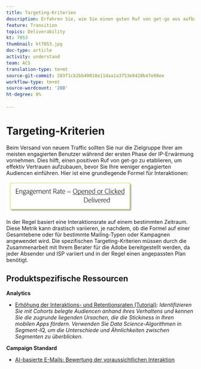 ```yaml
---
title: Targeting-Kriterien
description: Erfahren Sie, wie Sie einen guten Ruf von get-go aus aufbauen können, um effektiv Vertrauen zu schaffen, bevor Sie Ihre weniger engagierten Audiencen einführen.
feature: Transition
topics: Deliverability
kt: 7053
thumbnail: kt7053.jpg
doc-type: article
activity: understand
team: ACS
translation-type: tm+mt
source-git-commit: 283f1cb2bb40818e11daa1a3753e8428b47e08ee
workflow-type: tm+mt
source-wordcount: '208'
ht-degree: 8%

---
```



# Targeting-Kriterien

Beim Versand von neuem Traffic sollten Sie nur die Zielgruppe Ihrer am meisten engagierten Benutzer während der ersten Phase der IP-Erwärmung vornehmen. Dies hilft, einen positiven Ruf von get-go zu etablieren, um effektiv Vertrauen aufzubauen, bevor Sie Ihre weniger engagierten Audiencen einführen. Hier ist eine grundlegende Formel für Interaktionen:

![Einsatzformel](../assets/formula-for-enagement.png)

In der Regel basiert eine Interaktionsrate auf einem bestimmten Zeitraum. Diese Metrik kann drastisch variieren, je nachdem, ob die Formel auf einer Gesamtebene oder für bestimmte Mailing-Typen oder Kampagnen angewendet wird. Die spezifischen Targeting-Kriterien müssen durch die Zusammenarbeit mit Ihrem Berater für die Adobe bereitgestellt werden, da jeder Absender und ISP variiert und in der Regel einen angepassten Plan benötigt.

## Produktspezifische Ressourcen

**Analytics**

* [Erhöhung der Interaktions- und Retentionsraten (Tutorial)](https://experienceleague.adobe.com/docs/analytics-learn/tutorials/mobile-app-analytics/measuring-mobile-analytics/how-to-increase-engagement-and-retention-rates.html?lang=en#mobile-app-analytics):  *Identifizieren Sie mit Cohorts belegte Audiencen anhand ihres Verhaltens und kennen Sie die zugrunde liegenden Ursachen, die die Stickiness in Ihren mobilen Apps fördern. Verwenden Sie Data Science-Algorithmen in Segment-IQ, um die Unterschiede und Ähnlichkeiten zwischen Segmenten zu überblicken.*

**Campaign Standard**

* [AI-basierte E-Mails: Bewertung der voraussichtlichen Interaktion](https://experienceleague.adobe.com/docs/campaign-standard/using/testing-and-sending/preparing-and-testing-messages/predictive.html#predictive-scoring)

